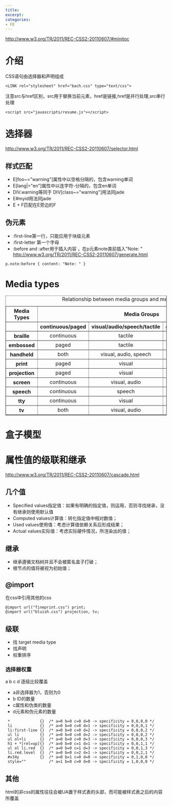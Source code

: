 ```yaml
---
title: 
excerpt: 
categories: 
- FE
---
```


http://www.w3.org/TR/2011/REC-CSS2-20110607/#minitoc

# 介绍
CSS语句由选择器和声明组成
```
<LINK rel="stylesheet" href="bach.css" type="text/css">
```
注意src与href区别，src用于替换当前元素，href是链接,href是并行处理,src串行处理
```
<script src="javascripts/resume.js"></script>
```

# 选择器
http://www.w3.org/TR/2011/REC-CSS2-20110607/selector.html

## 样式匹配
* E[foo~="warning"]属性中以空格分隔的，包含warning单词
* E[lang|="en"]属性中以连字符-分隔的，包含en单词
* DIV.warning等同于 DIV[class~="warning"]用法同jade
* E#myid用法同jade
* E + F匹配在E旁边的F

## 伪元素
* :first-line第一行，只能应用于块级元素
* :first-letter 第一个字母
* :before and :after用于插入内容
，在p元素note类前插入"Note: "
http://www.w3.org/TR/2011/REC-CSS2-20110607/generate.html
```
p.note:before { content: "Note: " }
```

# Media types
<table border="1" summary="Relationship between media groups and media types">
<caption>Relationship between media groups and media types</caption>
<tr><th>Media Types <th colspan="4">Media Groups
<tr><th>&nbsp;
    <th>continuous/paged
    <th>visual/audio/speech/tactile
    <th>grid/bitmap
    <th>interactive/static
<tr><th>braille<td align="center">continuous<td align="center">tactile<td align="center">grid<td align="center">both</tr>
<tr><th>embossed<td align="center">paged<td align="center">tactile<td align="center">grid<td align="center">static</tr>
<tr><th>handheld<td align="center">both<td align="center">visual, audio, speech<td align="center">both<td align="center">both</tr>
<tr><th>print<td align="center">paged<td align="center">visual<td align="center">bitmap<td align="center">static</tr>
<tr><th>projection<td align="center">paged<td align="center">visual<td align="center">bitmap<td align="center">interactive</tr>
<tr><th>screen<td align="center">continuous<td align="center">visual, audio<td align="center">bitmap<td align="center">both</tr>
<tr><th>speech<td align="center">continuous<td align="center">speech<td align="center">N/A<td align="center">both</tr>
<tr><th>tty<td align="center">continuous<td align="center">visual<td align="center">grid<td align="center">both</tr>
<tr><th>tv<td align="center">both<td align="center">visual, audio<td align="center">bitmap<td align="center">both</tr>
</table>

# 盒子模型


# 属性值的级联和继承
http://www.w3.org/TR/2011/REC-CSS2-20110607/cascade.html

## 几个值
* Specified values指定值：如果有明确的指定值，则运用，否则寻找继承，没有继承则使用默认值
* Computed values计算值：转化指定值中相对数值；
* Used values使用值：考虑计算值依赖关系后形成结果；
* Actual values实际值：考虑实际硬件情况，所渲染出的值；

## 继承
* 继承遵循文档树并且不会被匿名盒子打破；
* 根节点的值将被视为初始值；

## @import
在css中引用其他的css
```
@import url("fineprint.css") print;
@import url("bluish.css") projection, tv;
```

## 级联
- 找 target media type
- 找声明
- 权重排序

### 选择器权重
a b c d 逐级比较覆盖
- a非选择器为1，否则为0
- b ID的数量
- c属性和伪类的数量
- d元素和伪元素的数量
```
 *             {}  /* a=0 b=0 c=0 d=0 -> specificity = 0,0,0,0 */
 li            {}  /* a=0 b=0 c=0 d=1 -> specificity = 0,0,0,1 */
 li:first-line {}  /* a=0 b=0 c=0 d=2 -> specificity = 0,0,0,2 */
 ul li         {}  /* a=0 b=0 c=0 d=2 -> specificity = 0,0,0,2 */
 ul ol+li      {}  /* a=0 b=0 c=0 d=3 -> specificity = 0,0,0,3 */
 h1 + *[rel=up]{}  /* a=0 b=0 c=1 d=1 -> specificity = 0,0,1,1 */
 ul ol li.red  {}  /* a=0 b=0 c=1 d=3 -> specificity = 0,0,1,3 */
 li.red.level  {}  /* a=0 b=0 c=2 d=1 -> specificity = 0,0,2,1 */
 #x34y         {}  /* a=0 b=1 c=0 d=0 -> specificity = 0,1,0,0 */
 style=""          /* a=1 b=0 c=0 d=0 -> specificity = 1,0,0,0 */
```

## 其他
html的非css的属性往往会被UA置于样式表的头部，而可能被样式表之后的内容所覆盖
